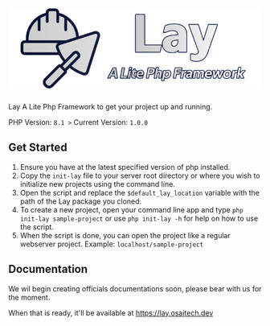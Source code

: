 # ![Lay A Lite Php Framework](https://github.com/leonardosahon/Lay/blob/main/init-lay-res/files/logo.png)

Lay A Lite Php Framework to get your project up and running.

PHP Version: `8.1 >`
Current Version: `1.0.0`

## Get Started

1. Ensure you have at the latest specified version of php installed.
2. Copy the `init-lay` file to your server root directory or where you wish to initialize new projects using the command line.
3. Open the script and replace the `$default_lay_location` variable with the path of the Lay package you cloned.
4. To create a new project, open your command line app and type `php init-lay sample-project` or use `php init-lay -h` for help on how to use the script.
5. When the script is done, you can open the project like a regular webserver project. Example: `localhost/sample-project`

## Documentation

We wil begin creating officials documentations soon, please bear with us for the moment.

When that is ready, it'll be available at https://lay.osaitech.dev
